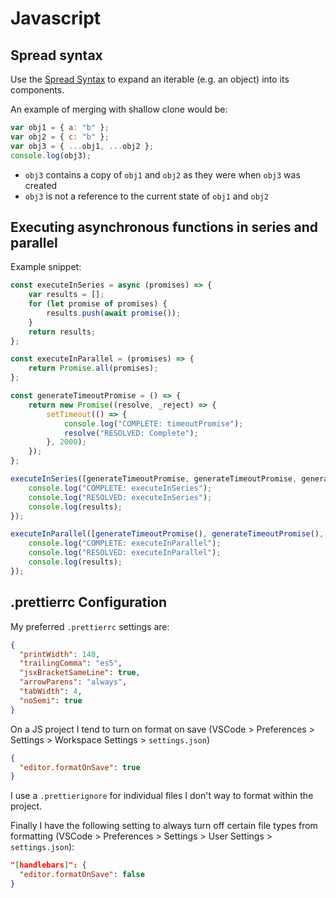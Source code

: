 # Javascript

## Spread syntax

Use the [Spread Syntax](https://developer.mozilla.org/en-US/docs/Web/JavaScript/Reference/Operators/Spread_syntax) to expand an iterable (e.g. an object) into its components.

An example of merging with shallow clone would be:

```javascript
var obj1 = { a: "b" };
var obj2 = { c: "b" };
var obj3 = { ...obj1, ...obj2 };
console.log(obj3);
```

- `obj3` contains a copy of `obj1` and `obj2` as they were when `obj3` was created
- `obj3` is not a reference to the current state of `obj1` and `obj2`

## Executing asynchronous functions in series and parallel

Example snippet:

```javascript
const executeInSeries = async (promises) => {
    var results = [];
    for (let promise of promises) {
        results.push(await promise());
    }
    return results;
};

const executeInParallel = (promises) => {
    return Promise.all(promises);
};

const generateTimeoutPromise = () => {
    return new Promise((resolve, _reject) => {
        setTimeout(() => {
            console.log("COMPLETE: timeoutPromise");
            resolve("RESOLVED: Complete");
        }, 2000);
    });
};

executeInSeries([generateTimeoutPromise, generateTimeoutPromise, generateTimeoutPromise]).then((results) => {
    console.log("COMPLETE: executeInSeries");
    console.log("RESOLVED: executeInSeries");
    console.log(results);
});

executeInParallel([generateTimeoutPromise(), generateTimeoutPromise(), generateTimeoutPromise()]).then((results) => {
    console.log("COMPLETE: executeInParallel");
    console.log("RESOLVED: executeInParallel");
    console.log(results);
});
```

## .prettierrc Configuration

My preferred `.prettierrc` settings are:

```json
{
  "printWidth": 140,
  "trailingComma": "es5",
  "jsxBracketSameLine": true,
  "arrowParens": "always",
  "tabWidth": 4,
  "noSemi": true
}
```

On a JS project I tend to turn on format on save (VSCode > Preferences > Settings > Workspace Settings > `settings.json`)

```json
{
  "editor.formatOnSave": true
}
```

I use a `.prettierignore` for individual files I don't way to format within the project.

Finally I have the following setting to always turn off certain file types from formatting (VSCode > Preferences > Settings > User Settings > `settings.json`):

```json
"[handlebars]": {
  "editor.formatOnSave": false
}
```
